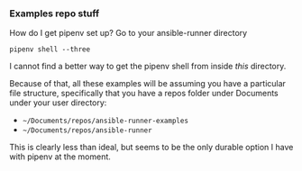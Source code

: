 ### Examples repo stuff

How do I get pipenv set up? Go to your ansible-runner directory

```
pipenv shell --three
```

I cannot find a better way to get the pipenv shell from inside _this_ directory.

Because of that, all these examples will be assuming you have a particular
file structure, specifically that you have a repos folder
under Documents under your user directory:

 - `~/Documents/repos/ansible-runner-examples`
 - `~/Documents/repos/ansible-runner`

This is clearly less than ideal, but seems to be the only durable
option I have with pipenv at the moment.
